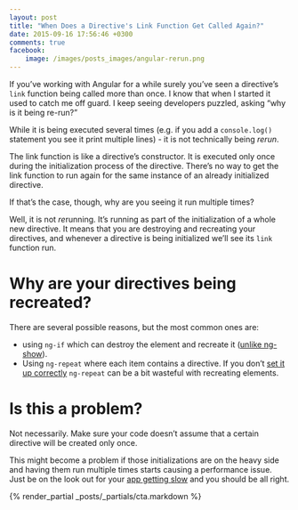 ```yaml
---
layout: post
title: "When Does a Directive's Link Function Get Called Again?"
date: 2015-09-16 17:56:46 +0300
comments: true
facebook:
    image: /images/posts_images/angular-rerun.png
---
```



If you’ve working with Angular for a while surely you’ve seen a directive’s `link` function being called more than once. I know that when I started it used to catch me off guard. I keep seeing developers puzzled, asking “why is it being re-run?”

While it is being executed several times (e.g. if you add a `console.log()` statement you see it print multiple lines) - it is not technically being *rerun*.

The link function is like a directive’s constructor. It is executed only once during the initialization process of the directive. There’s no way to get the link function to run again for the same instance of an already initialized directive.

If that’s the case, though, why are you seeing it run multiple times?

Well, it is not *re*running. It’s running as part of the initialization of a whole new directive. It means that you are destroying and recreating your directives, and whenever a directive is being initialized we’ll see its `link` function run.

# Why are your directives being recreated?

There are several possible reasons, but the most common ones are:

* using `ng-if` which can destroy the element and recreate it ([unlike ng-show](http://www.codelord.net/2015/07/28/angular-performance-ng-show-vs-ng-if/)).
* Using `ng-repeat` where each item contains a directive. If you don’t [set it up correctly](http://www.codelord.net/2014/04/15/improving-ng-repeat-performance-with-track-by/) `ng-repeat` can be a bit wasteful with recreating elements.

# Is this a problem?

Not necessarily. Make sure your code doesn’t assume that a certain directive will be created only once.

This might become a problem if those initializations are on the heavy side and having them run multiple times starts causing a performance issue. Just be on the look out for your [app getting slow](http://www.codelord.net/2015/08/03/angular-performance-diagnosis-101/) and you should be all right.

{% render_partial _posts/_partials/cta.markdown %}
